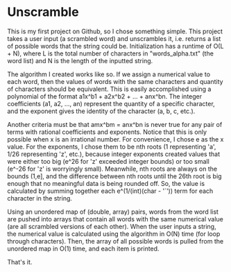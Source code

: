 # Unscramble

This is my first project on Github, so I chose something simple. This project takes a user input (a scrambled word) and unscrambles it, i.e. returns a list of possible words that the string could be. Initialization has a runtime of O(L + N), where L is the total number of characters in "words_alpha.txt" (the word list) and N is the length of the inputted string.

The algorithm I created works like so. If we assign a numerical value to each word, then the values of words with the same characters and quantity of characters should be equivalent. This is easily accomplished
using a polynomial of the format a1x^b1 + a2x^b2 + ... + anx^bn. The integer coefficients (a1, a2, ..., an) represent the quantity of a specific character, and the exponent gives the identity of the character (a, b, c, etc.). 

Another criteria must be that amx^bm = anx^bn is never true for any pair of terms with rational coefficients and exponents. Notice that this is only possible when x is an irrational number. For convenience, I chose e as the x value. For the exponents, I chose them to be nth roots (1 representing 'a', 1/26 representing 'z', etc.), because integer exponents created values that were either too big (e^26 for 'z' exceeded integer bounds) or too small (e^-26 for 'z' is worryingly small). Meanwhile, nth roots are always on the bounds (1,e], and the difference between nth roots until the 26th root is big enough that no meaningful data is being rounded off. So, the value is calculated by summing together each e^(1/(int)(char - '`')) term for each character in the string.

Using an unordered map of (double, array) pairs, words from the word list are pushed into arrays that contain all words with the same numerical value (are all scrambled versions of each other). When the user inputs a string, the numerical value is calculated using the algorithm in O(N) time (for loop through characters). Then, the array of all possible words is pulled from the unordered map in O(1) time, and each item is printed.

That's it.
